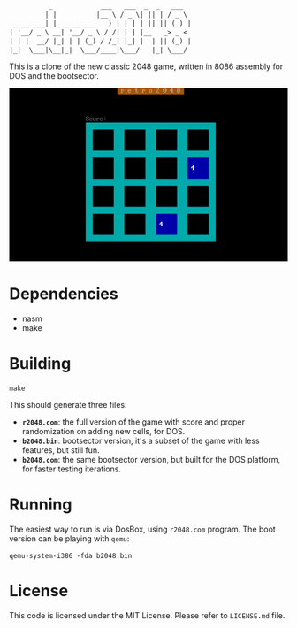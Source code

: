 ```
          _            ___   ___  _  _   ___  
         | |          |__ \ / _ \| || | / _ \ 
 _ __ ___| |_ _ __ ___   ) | | | | || || (_) |
| '__/ _ \ __| '__/ _ \ / /| | | |__   _> _ < 
| | |  __/ |_| | | (_) / /_| |_| |  | || (_) |
|_|  \___|\__|_|  \___/____|\___/   |_| \___/ 
```

This is a clone of the new classic 2048 game, written in 8086 assembly for DOS and the bootsector.

![retro2048](r2048.gif)

# Dependencies

 - nasm
 - make

# Building

```
make
```

This should generate three files:
 - **`r2048.com`**: the full version of the game with score and proper randomization on adding new cells, for DOS.
 - **`b2048.bin`**: bootsector version, it's a subset of the game with less features, but still fun.
 - **`b2048.com`**: the same bootsector version, but built for the DOS platform, for faster testing iterations.

# Running

The easiest way to run is via DosBox, using `r2048.com` program. The boot version can be playing with `qemu`:

```
qemu-system-i386 -fda b2048.bin
```

# License

This code is licensed under the MIT License. Please refer to `LICENSE.md` file.
